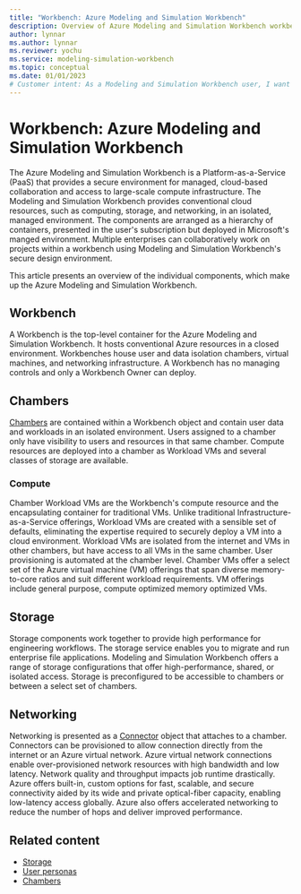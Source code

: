 ```yaml
---
title: "Workbench: Azure Modeling and Simulation Workbench"
description: Overview of Azure Modeling and Simulation Workbench workbench component.
author: lynnar
ms.author: lynnar
ms.reviewer: yochu
ms.service: modeling-simulation-workbench
ms.topic: conceptual
ms.date: 01/01/2023
# Customer intent: As a Modeling and Simulation Workbench user, I want to understand workbench components.
---
```

# Workbench: Azure Modeling and Simulation Workbench

The Azure Modeling and Simulation Workbench is a Platform-as-a-Service (PaaS) that provides a secure environment for managed, cloud-based collaboration and access to large-scale compute infrastructure. The Modeling and Simulation Workbench provides conventional cloud resources, such as computing, storage, and networking, in an isolated, managed environment. The components are arranged as a hierarchy of containers, presented in the user's subscription but deployed in Microsoft's manged environment. Multiple enterprises can collaboratively work on projects within a workbench using Modeling and Simulation Workbench's secure design environment.

This article presents an overview of the individual components, which make up the Azure Modeling and Simulation Workbench.

## Workbench

A Workbench is the top-level container for the Azure Modeling and Simulation Workbench. It hosts conventional Azure resources in a closed environment. Workbenches house user and data isolation chambers, virtual machines, and networking infrastructure. A Workbench has no managing controls and only a Workbench Owner can deploy.

## Chambers

[Chambers](./concept-chamber.md) are contained within a Workbench object and contain user data and workloads in an isolated environment. Users assigned to a chamber only have visibility to users and resources in that same chamber. Compute resources are deployed into a chamber as Workload VMs and several classes of storage are available.

### Compute

Chamber Workload VMs are the Workbench's compute resource and the encapsulating container for traditional VMs. Unlike traditional Infrastructure-as-a-Service offerings, Workload VMs are created with a sensible set of defaults, eliminating the expertise required to securely deploy a VM into a cloud environment. Workload VMs are isolated from the internet and VMs in other chambers, but have access to all VMs in the same chamber. User provisioning is automated at the chamber level. Chamber VMs offer a select set of the Azure virtual machine (VM) offerings that span diverse memory-to-core ratios and suit different workload requirements. VM offerings include general purpose, compute optimized memory optimized VMs.

## Storage

Storage components work together to provide high performance for engineering workflows. The storage service enables you to migrate and run enterprise file applications. Modeling and Simulation Workbench offers a range of storage configurations that offer high-performance, shared, or isolated access. Storage is preconfigured to be accessible to chambers or between a select set of chambers.

## Networking

Networking is presented as a [Connector](./concept-connector.md) object that attaches to a chamber. Connectors can be provisioned to allow connection directly from the internet or an Azure virtual network. Azure virtual network connections enable over-provisioned network resources with high bandwidth and low latency. Network quality and throughput impacts job runtime drastically. Azure offers built-in, custom options for fast, scalable, and secure connectivity aided by its wide and private optical-fiber capacity, enabling low-latency access globally. Azure also offers accelerated networking to reduce the number of hops and deliver improved performance.

<!-- 
- [Azure ExpressRoute](/azure/expressroute/expressroute-introduction) - The network service creates private connections between the infrastructure on-premises without traversing the public internet. The service offers immense reliability, quicker speeds, and lower latencies than regular internet connections.

- [Azure VPN](/azure/vpn-gateway/vpn-gateway-about-vpngateways) - A VPN gateway is a specific type of virtual network gateway, sending encrypted traffic between an Azure virtual network and an on-premises network over the public network.

- Remote desktop service - As robust security is mandatory to protect IP within and outside chambers, remote desktop access needs to be secured, with custom restrictions on data transfer through the sessions. Customer IT admins can enable multifactor authentication through [Microsoft Entra ID](/azure/active-directory/) and provision role assignments to Modeling and Simulation Workbench users. -->

## Related content

* [Storage](./concept-storage.md)
* [User personas](./concept-user-personas.md)
* [Chambers](./concept-chamber.md)
